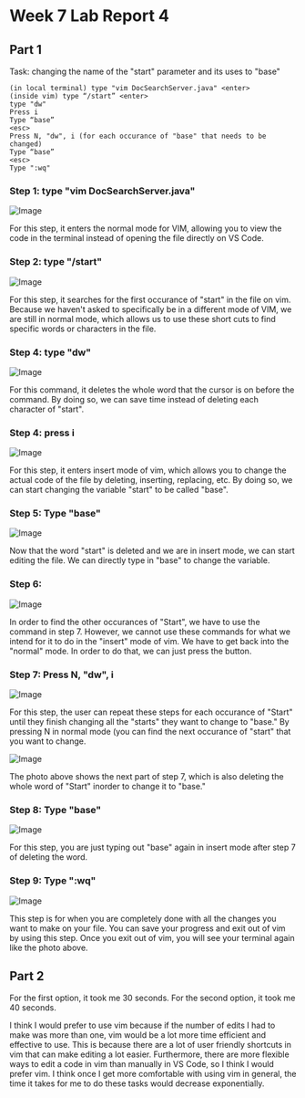 # Week 7 Lab Report 4

## Part 1 

Task: changing the name of the "start" parameter and its uses to "base"

````
(in local terminal) type "vim DocSearchServer.java" <enter>
(inside vim) type “/start” <enter>
type "dw"
Press i
Type “base” 
<esc>
Press N, "dw", i (for each occurance of "base" that needs to be changed)
Type “base”
<esc>
Type ":wq"
````
### Step 1: type "vim DocSearchServer.java" <enter>
![Image](https://elbbeele.github.io/cse15l-lab-reports/step1VIM.png)
  
  For this step, it enters the normal mode for VIM, allowing you to view the code in the terminal instead of opening the file directly on VS Code. 
  
### Step 2: type "/start" <enter>
![Image](https://elbbeele.github.io/cse15l-lab-reports/step2VIM.png)
  
  For this step, it searches for the first occurance of "start" in the file on vim. Because we haven't asked to specifically be in a different mode of VIM, we are still in normal mode, which allows us to use these short cuts to find specific words or characters in the file. 
  
### Step 4: type "dw"
![Image](https://elbbeele.github.io/cse15l-lab-reports/step3VIM.png) 
  
  For this command, it deletes the whole word that the cursor is on before the command. By doing so, we can save time instead of deleting each character of "start". 
  
### Step 4: press i
![Image](https://elbbeele.github.io/cse15l-lab-reports/step4VIM.png)  
  
  For this step, it enters insert mode of vim, which allows you to change the actual code of the file by deleting, inserting, replacing, etc. By doing so, we can start changing the variable "start" to be called "base".

### Step 5: Type "base"
![Image](https://elbbeele.github.io/cse15l-lab-reports/step5VIM.png) 
  
  Now that the word "start" is deleted and we are in insert mode, we can start editing the file. We can directly type in "base" to change the variable.
  
### Step 6: <esc>
![Image](https://elbbeele.github.io/cse15l-lab-reports/step6VIM.png)
  
  In order to find the other occurances of "Start", we have to use the command in step 7. However, we cannot use these commands for what we intend for it to do in the "insert" mode of vim. We have to get back into the "normal" mode. In order to do that, we can just press the <esc> button.

### Step 7: Press N, "dw", i 
![Image](https://elbbeele.github.io/cse15l-lab-reports/step7part1VIM.png)

  For this step, the user can repeat these steps for each occurance of "Start" until they finish changing all the "starts" they want to change to "base." By pressing N in normal mode (you can find the next occurance of "start" that you want to change. 
 
![Image](https://elbbeele.github.io/cse15l-lab-reports/step7part2VIM.png)
 
  The photo above shows the next part of step 7, which is also deleting the whole word of "Start" inorder to change it to "base."
 
### Step 8: Type "base"
![Image](https://elbbeele.github.io/cse15l-lab-reports/step8VIM.png)
  
  For this step, you are just typing out "base" again in insert mode after step 7 of deleting the word. 

### Step 9: Type ":wq"
![Image](https://elbbeele.github.io/cse15l-lab-reports/step9VIM.png)
  
  This step is for when you are completely done with all the changes you want to make on your file. You can save your progress and exit out of vim by using this step. Once you exit out of vim, you will see your terminal again like the photo above.


## Part 2
For the first option, it took me 30 seconds.
For the second option, it took me 40 seconds. 
  
I think I would prefer to use vim because if the number of edits I had to make was more than one, vim would be a lot more time efficient and effective to use. This is because there are a lot of user friendly shortcuts in vim that can make editing a lot easier. Furthermore, there are more flexible ways to edit a code in vim than manually in VS Code, so I think I would prefer vim. I think once I get more comfortable with using vim in general, the time it takes for me to do these tasks would decrease exponentially.
